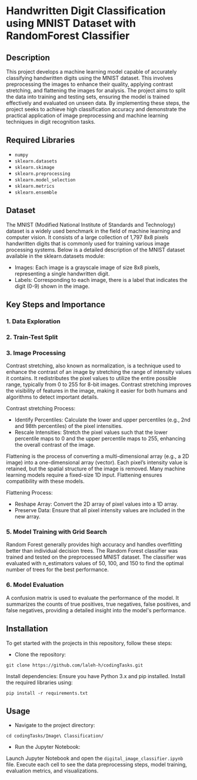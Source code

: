 # Handwritten Digit Classification using MNIST Dataset with RandomForest Classifier

## Description
This project develops a machine learning model capable of accurately classifying handwritten digits using the MNIST dataset. This involves preprocessing the images to enhance their quality, applying contrast stretching, and flattening the images for analysis. The project aims to split the data into training and testing sets, ensuring the model is trained effectively and evaluated on unseen data. By implementing these steps, the project seeks to achieve high classification accuracy and demonstrate the practical application of image preprocessing and machine learning techniques in digit recognition tasks.

## Required Libraries
- `numpy`
- `sklearn.datasets`
- `sklearn.skimage`
- `sklearn.preprocessing`
- `sklearn.model_selection`
- `sklearn.metrics`
- `sklearn.ensemble`

## Dataset
The MNIST (Modified National Institute of Standards and Technology) dataset is a widely used benchmark in the field of machine learning and computer vision. It consists of a large collection of 1,797 8x8 pixels handwritten digits that is commonly used for training various image processing systems. Below is a detailed description of the MNIST dataset available in the sklearn.datasets module:

- Images: Each image is a grayscale image of size 8x8 pixels, representing a single handwritten digit.
- Labels: Corresponding to each image, there is a label that indicates the digit (0-9) shown in the image.

## Key Steps and Importance

### 1. Data Exploration


### 2. Train-Test Split

### 3. Image Processing
Contrast stretching, also known as normalization, is a technique used to enhance the contrast of an image by stretching the range of intensity values it contains. It redistributes the pixel values to utilize the entire possible range, typically from 0 to 255 for 8-bit images. Contrast stretching improves the visibility of features in the image, making it easier for both humans and algorithms to detect important details.

Contrast stretching Process:

- Identify Percentiles: Calculate the lower and upper percentiles (e.g., 2nd and 98th percentiles) of the pixel intensities.
- Rescale Intensities: Stretch the pixel values such that the lower percentile maps to 0 and the upper percentile maps to 255, enhancing the overall contrast of the image.

Flattening is the process of converting a multi-dimensional array (e.g., a 2D image) into a one-dimensional array (vector). Each pixel’s intensity value is retained, but the spatial structure of the image is removed. Many machine learning models require a fixed-size 1D input. Flattening ensures compatibility with these models.

Flattening Process:

- Reshape Array: Convert the 2D array of pixel values into a 1D array.
- Preserve Data: Ensure that all pixel intensity values are included in the new array.

### 5. Model Training with Grid Search
Random Forest generally provides high accuracy and handles overfitting better than individual decision trees. The Random Forest classifier was trained and tested on the preprocessed MNIST dataset. The classifier was evaluated with n_estimators values of 50, 100, and 150 to find the optimal number of trees for the best performance.

### 6. Model Evaluation
A confusion matrix is  used to evaluate the performance of the model. It summarizes the counts of true positives, true negatives, false positives, and false negatives, providing a detailed insight into the model's performance.


## Installation
To get started with the projects in this repository, follow these steps:

- Clone the repository:
```
git clone https://github.com/laleh-h/codingTasks.git
```

Install dependencies:
Ensure you have Python 3.x and pip installed. Install the required libraries using:

```
pip install -r requirements.txt
```

## Usage
- Navigate to the project directory:
```
cd codingTasks/Image\ Classification/
```

- Run the Jupyter Notebook:

Launch Jupyter Notebook and open the `digital_image_classifier.ipynb` file. Execute each cell to see the data preprocessing steps, model training, evaluation metrics, and visualizations.